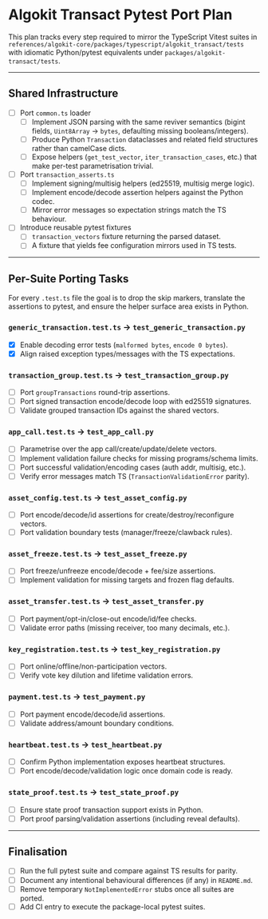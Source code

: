 # Algokit Transact Pytest Port Plan

This plan tracks every step required to mirror the TypeScript Vitest suites in
`references/algokit-core/packages/typescript/algokit_transact/tests` with
idiomatic Python/pytest equivalents under
`packages/algokit-transact/tests`.

---

## Shared Infrastructure

- [ ] Port `common.ts` loader
  - [ ] Implement JSON parsing with the same reviver semantics (bigint fields,
        `Uint8Array` → `bytes`, defaulting missing booleans/integers).
  - [ ] Produce Python `Transaction` dataclasses and related field structures
        rather than camelCase dicts.
  - [ ] Expose helpers (`get_test_vector`, `iter_transaction_cases`, etc.) that
        make per-test parametrisation trivial.
- [ ] Port `transaction_asserts.ts`
  - [ ] Implement signing/multisig helpers (ed25519, multisig merge logic).
  - [ ] Implement encode/decode assertion helpers against the Python codec.
  - [ ] Mirror error messages so expectation strings match the TS behaviour.
- [ ] Introduce reusable pytest fixtures
  - [ ] `transaction_vectors` fixture returning the parsed dataset.
  - [ ] A fixture that yields fee configuration mirrors used in TS tests.

---

## Per-Suite Porting Tasks

For every `.test.ts` file the goal is to drop the skip markers, translate the
assertions to pytest, and ensure the helper surface area exists in Python.

### `generic_transaction.test.ts` → `test_generic_transaction.py`
- [x] Enable decoding error tests (`malformed bytes`, `encode 0 bytes`).
- [x] Align raised exception types/messages with the TS expectations.

### `transaction_group.test.ts` → `test_transaction_group.py`
- [ ] Port `groupTransactions` round-trip assertions.
- [ ] Port signed transaction encode/decode loop with ed25519 signatures.
- [ ] Validate grouped transaction IDs against the shared vectors.

### `app_call.test.ts` → `test_app_call.py`
- [ ] Parametrise over the app call/create/update/delete vectors.
- [ ] Implement validation failure checks for missing programs/schema limits.
- [ ] Port successful validation/encoding cases (auth addr, multisig, etc.).
- [ ] Verify error messages match TS (`TransactionValidationError` parity).

### `asset_config.test.ts` → `test_asset_config.py`
- [ ] Port encode/decode/id assertions for create/destroy/reconfigure vectors.
- [ ] Port validation boundary tests (manager/freeze/clawback rules).

### `asset_freeze.test.ts` → `test_asset_freeze.py`
- [ ] Port freeze/unfreeze encode/decode + fee/size assertions.
- [ ] Implement validation for missing targets and frozen flag defaults.

### `asset_transfer.test.ts` → `test_asset_transfer.py`
- [ ] Port payment/opt-in/close-out encode/id/fee checks.
- [ ] Validate error paths (missing receiver, too many decimals, etc.).

### `key_registration.test.ts` → `test_key_registration.py`
- [ ] Port online/offline/non-participation vectors.
- [ ] Verify vote key dilution and lifetime validation errors.

### `payment.test.ts` → `test_payment.py`
- [ ] Port payment encode/decode/id assertions.
- [ ] Validate address/amount boundary conditions.

### `heartbeat.test.ts` → `test_heartbeat.py`
- [ ] Confirm Python implementation exposes heartbeat structures.
- [ ] Port encode/decode/validation logic once domain code is ready.

### `state_proof.test.ts` → `test_state_proof.py`
- [ ] Ensure state proof transaction support exists in Python.
- [ ] Port proof parsing/validation assertions (including reveal defaults).

---

## Finalisation

- [ ] Run the full pytest suite and compare against TS results for parity.
- [ ] Document any intentional behavioural differences (if any) in
      `README.md`.
- [ ] Remove temporary `NotImplementedError` stubs once all suites are ported.
- [ ] Add CI entry to execute the package-local pytest suites.
